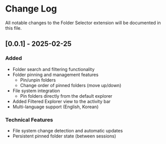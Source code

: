 # Change Log

All notable changes to the Folder Selector extension will be documented in this file.

## [0.0.1] - 2025-02-25

### Added

- Folder search and filtering functionality
- Folder pinning and management features
  - Pin/unpin folders
  - Change order of pinned folders (move up/down)
- File system integration
  - Pin folders directly from the default explorer
- Added Filtered Explorer view to the activity bar
- Multi-language support (English, Korean)

### Technical Features

- File system change detection and automatic updates
- Persistent pinned folder state (between sessions)
